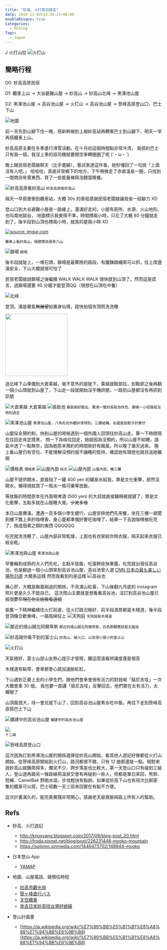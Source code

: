 ```yaml
---
title: "妙高、火打兩日縱走"
date: 2018-11-03T14:34:21+08:00
enableDisqus: true
Categories:
  - Hiking
Tags:
  - Japan
---
```


J 火打山拉
![火打山](https://i.imgur.com/cadnHgf.jpg)

<!--more-->

## 簡略行程
D0: 妙高高原民宿

D1: 纜車上山 -> 大谷避難山屋 -> 妙高山 -> 妙高山北峰 -> 黑澤池山屋

D2: 黑澤池山屋 -> 高谷池山屋 -> 火打山 -> 高谷池山屋 -> 笹峰高原登山口，巴士下山

![地圖](https://i.imgur.com/xfckWd9.jpg)

前一天先到山腳下住一晚，搭新幹線到上越妙高站再轉乘巴士到山腳下，明天一早再搭纜車上山。

妙高高原主要在冬季進行滑雪活動，在十月初這個時間點非常冷清，
我搭的巴士只有我一個，我沒上車的話司機就要開空車轉圈圈了呢 (´・ω・`)

晚上跟民宿老闆娘聊天（比手畫腳），嘗試表達這件事，她秒懂回了一句說「上面沒有人吧。」
哈哈哈，真是非常鄉下的地方，下午稍微走了赤倉溫泉一圈，只找到一間商店有賣東西，買了一些能量棒與泡麵當晚餐。

![妙高高原看妙高山](https://i.imgur.com/txddXQu.jpg)
<small>妙高高原看妙高山</small>


隔天一早搭便車到纜車站，大概 30s 的車程感謝民宿老闆娘讓我省一段腳力 XD

登山口到大谷避難小屋是一路緩上，還滿好走的，小屋有廁所、水源、火山地形。也叫南地獄谷，
地圖標示我覺得不準，時間標兩小時，只花了大概 80 分鐘就走到了，後半段到山頂也標兩小時，就真的是兩小時 XD

<a href="https://imgur.com/lMRuhcn"><img src="https://i.imgur.com/lMRuhcn.gif" title="source: imgur.com" /></a>

<small>纜車上看妙高山，隔壁應該是弥八山</small>

![鎖場](https://i.imgur.com/vZSqLXQ.jpg)
<small>鎖場</small>

後半段就陡上，一堆石頭，鎖場是最驚險的路段，有鐵鍊跟繩索可以抓，往上爬還滿安全，下山大概就很可怕了

民宿老闆娘說鎖場之後繼續 WALK WALK WALK 很快就到山頂了。然而這是謊言，過鎖場還要 40 分鐘才能登頂QQ（很想在山頂吃中餐）

![北峰](https://i.imgur.com/NqnXI9S.jpg)

登頂，滿是霧氣<strike>無展望</strike>如置身仙境，趕快拍個攻頂照洗洗睡

<img src="https://i.imgur.com/dvxVWkM.jpg" width="200">

過北峰下山準備到大倉乘越，毫不意外的是陡下，乘越就鞍部拉，到鞍部之後再翻一個小山頭就到山屋了，下山走一段就開始沒手機訊號，一路到山屋都沒有再抓到訊號

![大倉乘越](https://i.imgur.com/JYXVLRC.jpg)
大倉乘越
![長助池](https://i.imgur.com/9lpewL1.jpg)
<small>霧氣剛好散去，驚鴻一瞥的長助池秋色，要繞一小段路就沒特別過去</small>

![黑澤池山屋](https://i.imgur.com/t6C5BbU.jpg)
<small>黑澤池山屋，八角形的外觀非常特別，三層結構，右邊是放鞋子的寮仔</small>

山屋採全預約制，快到山屋的時候遇到一個外國人回頭往妙高山走，算一下時間現在往回走肯定摸黑，
問一下為啥往回走，她說因為沒預約，所以山屋不給睡，語氣中透了一點無奈，因為她原本預約的時間剛好有颱風，所以晚了幾天過來。
晚上看山屋仍有空位，不能理解沒預約就不讓睡的堅持，確認她有頭燈也就目送她離開

![價格表](https://i.imgur.com/4lMoRsN.jpg)
<small>價格表</small>
![山屋內部](https://i.imgur.com/pW1Ox4m.jpg)
<small>採光</small>
![山屋內部](https://i.imgur.com/NEw03fj.jpg)
<small>山屋內部，睡三樓</small>

山屋不提供開水，直接指了一罐 400 yen 的礦泉水給我，靠是文化衝擊，居然沒開水，懶得燒就買了一瓶水一瓶可樂等放飯，

等放飯的時間原本在外面喝啤酒 (500 yen) 的大叔就直接鋪棉被就寢了，靠是文化衝擊，五點多就在山屋睡大覺。<strike>少見多怪</strike>

本日山屋爆滿，遭遇一百多個小學生健行，山屋安排他們先用餐，坐在三樓一直聞到樓下飄上來的咖哩香，身心靈都準備好要吃咖哩了，結果一下去說咖哩被吃完了，換成佃煮之類的東西 QQQQQQ

吃完就洗洗睡了，山屋內部非常乾燥，上面也有衣架給你晾衣服，隔天起來衣服已經全乾。

![黑澤池與山屋](https://i.imgur.com/N1tDVLQ.jpg)
<small>黑澤池與山屋</small>


早餐輪到成熟的大人們先吃，五點半放飯，吃蛋餅皮抹果醬，吃完就出發往高谷池，也是翻過一個小山頭來到高谷池山屋，高谷池曾入選 [CNN 日本の最も美しい場所31選](https://www.joetsutj.com/articles/52123959) 大概長這樣
然而我看到的是這樣
![高谷池](https://i.imgur.com/p01cCkD.jpg)


捶心肝，大概是颱風剛過的關係，不見滿山紅黃，下山後翻九月底的 instagram 照片更是久久不能自已，
這次爬山主要就是想看看高谷池，沒訂到高谷池山屋已經很鬱卒<strike>現在你又給我看這個</strike>

振奮一下精神繼續往火打前進，往火打路況極好，前半段濕原都是木棧道，後半段登頂像合歡東峰，一路階梯往上
![天狗庭](https://i.imgur.com/H0evGq9.jpg)
<small>天狗庭與木棧道</small>

![鄰近的燒山跟北阿爾卑斯](https://i.imgur.com/I6Nyshj.jpg)
<small>鄰近的燒山跟北阿爾卑斯，白色那顆應該是五龍岳</small>

![妙高跟你看不到的富士山](https://i.imgur.com/B02IcBc.jpg)
<small>妙高山、破火口、以及很小很小的富士山</small>

![火打山](https://i.imgur.com/Ndamtzv.jpg)

天氣極好，富士山是山友熱心提示才發現，離這麼遠看辨識度還是很高

木棧道有點窄，會車都會心跳加速臉紅紅，

下山遇到正要上去的小學生們，跟他們會車會很有活力的對我喊「摳尼吉哇」一次大概會車 30 個，
我也要一直講「摳尼吉哇」反擊回去，他們實在太有活力，太耀眼了

山頂風很大，待一會兒就下山了，回到高谷池山屋煮水吃中飯，再往下走到笹峰高原搭巴士下山

![擴建中的高谷池山屋](https://i.imgur.com/qlf1WOk.jpg)
<small>擴建中的高谷池山屋</small>

<img src="https://i.imgur.com/ELThO8o.gif">
<div><small>十二曲</small></div>

![笹峰高原登山口](https://i.imgur.com/oi7Ypd0.jpg)

這次因為訂到黑澤池山屋的關係選擇從妙高山開始，看其他人遊記好像都從火打山開始，從笹峰高原開始到火打山，路況都很不錯，只有 12 曲那邊陡一點。相對來說妙高山就難爬得多，爛泥不少，跨步落差也比較大，第一天登山口只有碰到三組人，登山道再跟另一條路線燕溫泉交會有再碰到一些人，但都是單日來回，熊鈴、短褲、CamelBak 野跑水袋，步伐輕快有點帥。如果從妙高下山也有班次比較密集的纜車可以搭，巴士班數一天三班來回實在有點不方便。

這次計畫滿久的，能完美實踐非常開心，感謝老天爺賞臉與路上所有人的幫助。


## Refs
- 妙高、火打遊記
  - http://knoxyang.blogspot.com/2017/09/blog-post_20.html
  - http://froda.pixnet.net/blog/post/226231448-myoko-mountain
  - https://solomo.xinmedia.com/1446473702/148944-myoko

- 日本登山 App
  - [YAMAP](https://yamap.co.jp/)

- 地圖、山屋電話、跟預估時程
  - [妙高市觀光局](http://tw.myoko-note.jp/tourism/outdoor_activity/climbing.html)
  - [笹ヶ峰直行バス](http://keinanbus.com/)
  - [天空纜車](http://www.akr-sky.com/)
  - [來去日本妙高找台灣好媳婦](https://www.facebook.com/myokotaiwan/)

- 登山計画書
  - [https://ja.wikipedia.org/wiki/%E7%99%BB%E5%B1%B1%E8%A8%88%E7%94%BB%E6%9B%B8](https://ja.wikipedia.org/wiki/%E7%99%BB%E5%B1%B1%E8%A8%88%E7%94%BB%E6%9B%B8)
